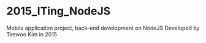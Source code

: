 # 2015_ITing_NodeJS
Mobile application project, back-end development on NodeJS
Developed by Taewoo Kim in 2015
